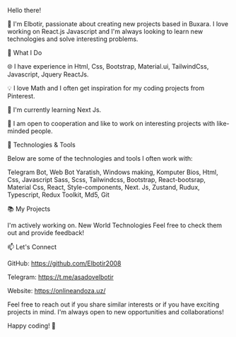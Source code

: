 
Hello there!

👋 I'm Elbotir, passionate about creating new projects based in Buxara. I love working on React.js Javascript and I'm always looking to learn new technologies and solve interesting problems.

🚀 What I Do

🌐 I have experience in Html, Css, Bootstrap, Material.ui, TailwindCss, Javascript, Jquery ReactJs.

💡 I love Math and I often get inspiration for my coding projects from Pinterest.

🌱 I'm currently learning Next Js.

👯 I am open to cooperation and like to work on interesting projects with like-minded people.

🔧 Technologies & Tools

Below are some of the technologies and tools I often work with:

Telegram Bot, Web Bot Yaratish, Windows making, Komputer Bios, Html, Css, Javascript Sass, Scss, Tailwindcss, Bootstrap, React-bootsrap, Material Css, React, Style-components, Next. Js, Zustand, Rudux, Typescript, Redux Toolkit, Md5, Git 

📚 My Projects

I'm actively working on. New World Technologies Feel free to check them out and provide feedback!

📫 Let's Connect

GitHub: https://github.com/Elbotir2008

Telegram: https://t.me/asadovelbotir

Website: https://onlineandoza.uz/

Feel free to reach out if you share similar interests or if you have exciting projects in mind. I'm always open to new opportunities and collaborations!

Happy coding! 🚀
